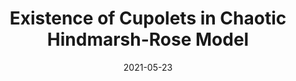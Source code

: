 ---
title: "Existence of Cupolets in Chaotic Hindmarsh-Rose Model"
collection: talks
type: "Virtual Oral Presentation"
permalink: /talks/2021-05-23-siamds21
venue: "Society of Industrial and Applied Mathematics, Dynamical Systems 2021 (SIAMDS21)"
date: 2021-05-23
location: "Zoom"
---
